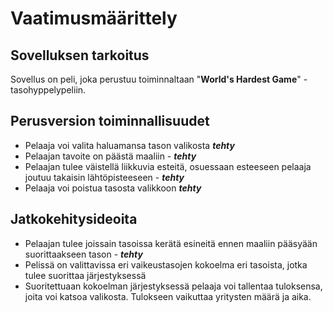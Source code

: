 # Vaatimusmäärittely

## Sovelluksen tarkoitus
Sovellus on peli, joka perustuu toiminnaltaan "**World's Hardest Game**" -tasohyppelypeliin.

## Perusversion toiminnallisuudet
- Pelaaja voi valita haluamansa tason valikosta ***tehty***
- Pelaajan tavoite on päästä maaliin - ***tehty***
- Pelaajan tulee väistellä liikkuvia esteitä, osuessaan esteeseen pelaaja joutuu takaisin lähtöpisteeseen - ***tehty***
- Pelaaja voi poistua tasosta valikkoon ***tehty***

## Jatkokehitysideoita
- Pelaajan tulee joissain tasoissa kerätä esineitä ennen maaliin pääsyään suorittaakseen tason - ***tehty***
- Pelissä on valittavissa eri vaikeustasojen kokoelma eri tasoista, jotka tulee suorittaa järjestyksessä
- Suoritettuaan kokoelman järjestyksessä pelaaja voi tallentaa tuloksensa, joita voi katsoa valikosta. Tulokseen vaikuttaa yritysten määrä ja aika.

